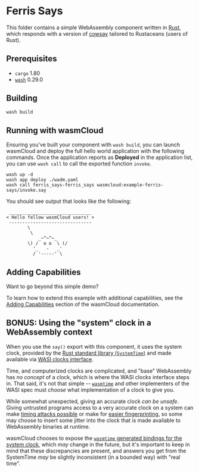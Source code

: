 # Ferris Says

This folder contains a simple WebAssembly component written in [Rust][rust], which responds with a version of [cowsay][wiki-cowsay] tailored to Rustaceans (users of Rust).

[rust]: https://rust-lang.org
[wiki-cowsay]: https://en.wikipedia.org/wiki/Cowsay

## Prerequisites

- `cargo` 1.80
- [`wash`](https://wasmcloud.com/docs/installation) 0.29.0

## Building

```bash
wash build
```

## Running with wasmCloud
Ensuring you've built your component with `wash build`, you can launch wasmCloud and deploy the full hello world application with the following commands. Once the application reports as **Deployed** in the application list, you can use `wash call` to call the exported function `invoke`.

```shell
wash up -d
wash app deploy ./wadm.yaml
wash call ferris_says-ferris_says wasmcloud:example-ferris-says/invoke.say
```

You should see output that looks like the following:

```
 _______________________________
< Hello fellow wasmCloud users! >
 -------------------------------
        \
         \
            _~^~^~_
        \) /  o o  \ (/
          '_   -   _'
          / '-----' \

```

## Adding Capabilities

Want to go beyond this simple demo?

To learn how to extend this example with additional capabilities, see the [Adding Capabilities](https://wasmcloud.com/docs/tour/adding-capabilities?lang=rust) section of the wasmCloud documentation.

## BONUS: Using the "system" clock in a WebAssembly context

When you use the `say()` export with this component, it uses the system clock, provided by the [Rust standard library (`SystemTime`)][rust-systemtime] and made available via [WASI clocks interface][wasi-clocks]. 

Time, and computerized clocks are complicated, and "base" WebAssembly has *no concept* of a clock, which is where the WASI clocks interface steps in. That said, it's not that simple -- [`wasmtime`][wasmtime] and other implementers of the WASI spec must *choose* what implementation of a clock to give you. 

While somewhat unexpected, giving an accurate clock *can be unsafe*. Giving untrusted programs access to a very accurate clock on a system can make [timing attacks possible](https://en.wikipedia.org/wiki/Timing_attack) or make for [easier fingerprinting](https://github.com/bytecodealliance/wasmtime/issues/2125), so some may choose to insert some jitter into the clock that is made available to WebAssembly binaries at runtime.

wasmCloud chooses to expose the [`wasmtime` generated bindings for the system clock](https://docs.rs/wasmtime-wasi/latest/wasmtime_wasi/bindings/sync/clocks/wall_clock/trait.Host.html), which *may* change in the future, but it's important to keep in mind that these discrepancies are present, and answers you get from the SystemTime *may* be slightly inconsistent (in a bounded way) with "real time".

[wasi-clocks]: https://github.com/WebAssembly/wasi-clocks
[rust-systemtime]: https://doc.rust-lang.org/std/time/struct.SystemTime.html
[wasmtime]: https://wasmtime.dev
